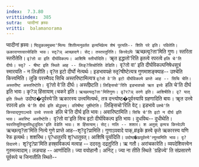 ```yaml
---
index:  7.3.80
vrittiindex:  385
sutra:  प्वादीनां ह्रस्वः
vritti:  balamanorama 
---
```


प्वादीनां ह्रस्वः। `ष्ठिवुकलमुचमा'मित्यः शितीत्यनुवर्तत इत्यभिप्रेत्य शेषं पूरयति-- शिति परे इति। पवितेति। ऊकारान्तत्वात्सेडिति भावः। स्तृ?ञ् आच्छादने। सेट्। तस्तरतुरिति। कित्त्वेऽपि `ऋच्छत्यृ?ता'मिति गुणः। स्तरिता स्तरीतेति। `वृ?तो वा इति दीर्घविकल्पः। आशिषि स्तीर्यादिति। `ॠत इद्धातो'रिति इतत्वे रपरत्वे `हलि चे'ति दीर्घः। स्तृ? - षीष्ट इति स्थिते आह -- लिङ्?सिचोरिति वेडिति। `वृ?तो वा' इति दीर्घविकल्पनिषेधसूत्रं स्मारयति - न लिङीति। वृ?त इटो दीर्घो नेत्यर्थः। इडभावपक्षे स्तृ?षीष्टेत्यत्र गुणमाशङ्क्याह-- उश्चेति कित्त्वमिति। लुङि परस्मैपद सिचि अस्तरिष्टामित्यत्र `वृ?तो वे'ति इटो दीर्घविकल्पे प्राप्ते आह -- सिचि चेति। अस्तरीष्ट अस्तरिष्टेति। `वृ?तो वे'ति दीर्घः। अस्तीष्र्टति। `लिङ्सिचो'रिति इडभावपक्षे ऋत इत्त्वे `हलि चे'ति दीर्घ इति भावः। कृ?ञ् हिंसायाम्।चकरे इति। `ऋच्छत्यतृ?ता'मितिगुणः। वृ?र?ञ् वरणे इति। आशिषीति। वृ? यात् इति स्थिते `उदोष्ठ�पूर्वस्ये'ति ऋकारस्य उत्त्वमित्यर्थः, तत्र दन्त्योष्ठ�पूर्वस्यापि ग्रहणादिति बावः। ॠत उत्त्वे रपरत्वे `हलि चे'ति दीर्घ इति बोद्ध्यम्। वरिषीष्ट पूर्षीष्टेति। `लिङ्सिचो'रिति वेट्। इडभावे `उश्चे'ति कित्त्वाद्गुणाऽभावे उत्त्वे रपरत्वे `हलि चे'ति दीर्घ इति भावः। अवारिष्टामिति। `सिचि चे'ति इटो न दीर्घ इति भावः। अवरिष्ट अवरीष्टेति। `वृ?तो वा'इति सिच इटो दीर्घविकल्प इति भावः। दुधविथ-- दुधीथेति। `स्वरतिसूतिसूयतिधूञूदितः'इति वेडेति भावः। श हिंसायाम्। सेट्। णलि -- शशार। श अतुस् इत्यत्र कित्त्वेऽपि `ऋच्छत्यृ?ता'मिति नित्ये गुणे प्राप्ते आह--शृ?दृ?प्रामिति। गुणाऽपवादे पाक्,#इके ह्रस्वे कृते ऋकारस्य यणि रेफ इत्यर्थः। शशरिथ। पृ?धातुरपि शृ?धातुवत्। आशिषि पूर्यादिति। `उदोष्ठ�ऊपूर्वस्ये'त्युत्त्वमिति भावः। दृ? विदारणे। `शृ?दृ?प्रा'मिति हस्र्वविकल्पं मत्वाह -- ददरतुः दद्रतुरिति। ऋ गतौ। अरांचकारेति। व्यपदेशिवत्त्वेन गुरुमत्त्वादाम्। लङ्याह -- आर्णादिति। ज्या वयोहानौ। अनिट्। ज्या ना तीति स्थिते `ग्रहिज्ये' ति संप्रसारणे पूर्वरूपे च जिनातीति स्थिते--

